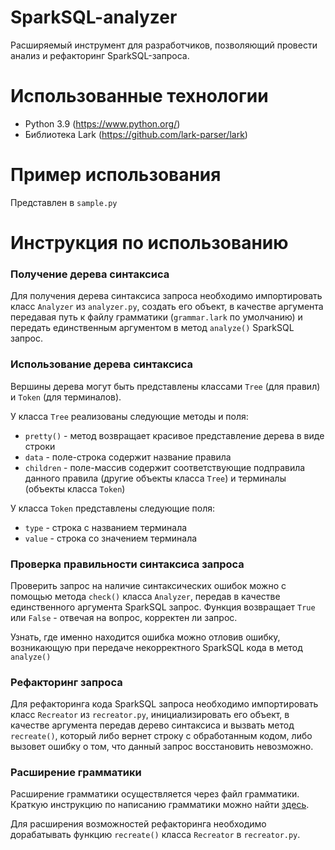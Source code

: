 # SparkSQL-analyzer
Расширяемый инструмент для разработчиков, позволяющий провести анализ и рефакторинг SparkSQL-запроса.
# Использованные технологии
 - Python 3.9 (https://www.python.org/)
 - Библиотека Lark (https://github.com/lark-parser/lark)
# Пример использования
Представлен в ```sample.py```
# Инструкция по использованию
### Получение дерева синтаксиса
Для получения дерева синтаксиса запроса необходимо импортировать класс ```Analyzer``` из ```analyzer.py```, создать его объект, в качестве аргумента передавая путь к файлу грамматики (```grammar.lark``` по умолчанию) и передать единственным аргументом в метод ```analyze()``` SparkSQL запрос.
### Использование дерева синтаксиса
Вершины дерева могут быть представлены классами ```Tree``` (для правил) и ```Token``` (для терминалов).

У класса ```Tree``` реализованы следующие методы и поля:
 - ```pretty()``` - метод возвращает красивое представление дерева в виде строки
 - ```data``` - поле-строка содержит название правила
 - ```children``` - поле-массив содержит соответствующие подправила данного правила (другие объекты класса ```Tree```) и терминалы (объекты класса ```Token```)

У класса ```Token``` представлены следующие поля:
 - ```type``` - строка с названием терминала
 - ```value``` - строка со значением терминала

### Проверка правильности синтаксиса запроса
Проверить запрос на наличие синтаксических ошибок можно с помощью метода ```check()``` класса ```Analyzer```, передав в качестве единственного аргумента SparkSQL запрос. Функция возвращает ```True``` или ```False``` - отвечая на вопрос, корректен ли запрос.

Узнать, где именно находится ошибка можно отловив ошибку, возникающую при передаче некорректного SparkSQL кода в метод ```analyze()```

### Рефакторинг запроса
Для рефакторинга кода SparkSQL запроса необходимо импортировать класс ```Recreator``` из ```recreator.py```, инициализировать его объект, в качестве аргумента передав дерево синтаксиса и вызвать метод ```recreate()```, который либо вернет строку с обработанным кодом, либо вызовет ошибку о том, что данный запрос восстановить невозможно.

### Расширение грамматики
Расширение грамматики осуществляется через файл грамматики. Краткую инструкцию по написанию грамматики можно найти [здесь](https://lark-parser.readthedocs.io/en/latest/grammar.html).

Для расширения возможностей рефакторинга необходимо дорабатывать функцию ```recreate()``` класса ```Recreator``` в ```recreator.py```.